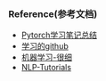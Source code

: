 




























### Reference(参考文档)

* [Pytorch学习笔记总结](https://developer.aliyun.com/article/1055062)
* [学习的github](https://github.com/aceliuchanghong/Pytorch-NLP)
* [机器学习-很细](https://mofanpy.com/)
* [NLP-Tutorials](https://github.com/aceliuchanghong/NLP-Tutorials)
